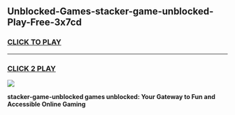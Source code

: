 
## Unblocked-Games-stacker-game-unblocked-Play-Free-3x7cd
<h3>
<a href="https://premium76.site?title=stacker-game-unblocked&ref=23A">CLICK TO PLAY</a></h3>
<hr>

<h3>
<a href="https://premium76.site?title=stacker-game-unblocked&ref=23A">CLICK 2 PLAY</a>
  
</h3>

<a href="https://premium76.site?title=stacker-game-unblocked&ref=23A"><img src="https://clearcache.store/games.png"></a>


**stacker-game-unblocked games unblocked: Your Gateway to Fun and Accessible Online Gaming**
